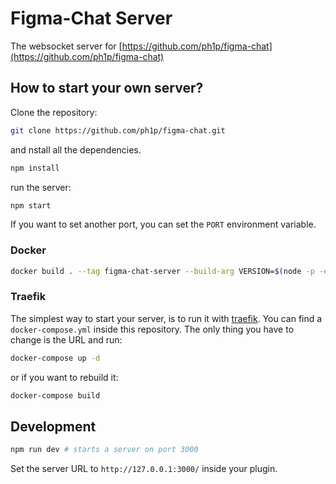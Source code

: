 # Figma-Chat Server

The websocket server for [https://github.com/ph1p/figma-chat](https://github.com/ph1p/figma-chat)

## How to start your own server?

Clone the repository:

```bash
git clone https://github.com/ph1p/figma-chat.git
```

and nstall all the dependencies.

```bash
npm install
```

run the server:

```bash
npm start
```

If you want to set another port, you can set the `PORT` environment variable.

### Docker

```bash
docker build . --tag figma-chat-server --build-arg VERSION=$(node -p -e "require('./package.json').version") && docker run -p 127.0.0.1:80:3000/tcp figma-chat-server
```

### Traefik

The simplest way to start your server, is to run it with [traefik](https://traefik.io/).
You can find a `docker-compose.yml` inside this repository.
The only thing you have to change is the URL and run:

```bash
docker-compose up -d
```

or if you want to rebuild it:

```bash
docker-compose build
```

## Development

```bash
npm run dev # starts a server on port 3000
```

Set the server URL to `http://127.0.0.1:3000/` inside your plugin.

